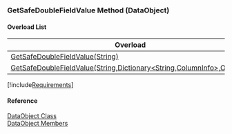 ﻿### GetSafeDoubleFieldValue Method (DataObject)

#### Overload List

| Overload | Description |
| --- | --- |
| [GetSafeDoubleFieldValue(String)](fcSDK~FChoice.Foundation.DataObjects.DataObject~GetSafeDoubleFieldValue(String).md) |   |
| [GetSafeDoubleFieldValue(String,Dictionary<String,ColumnInfo>,Object\[\])](fcSDK~FChoice.Foundation.DataObjects.DataObject~GetSafeDoubleFieldValue(String,Dictionary{String,ColumnInfo},Object[]).md) |   |

[!include[Requirements](../partials/requirements.md)]



#### Reference

[DataObject Class](fcSDK~FChoice.Foundation.DataObjects.DataObject.md)  
[DataObject Members](fcSDK~FChoice.Foundation.DataObjects.DataObject_members.md)